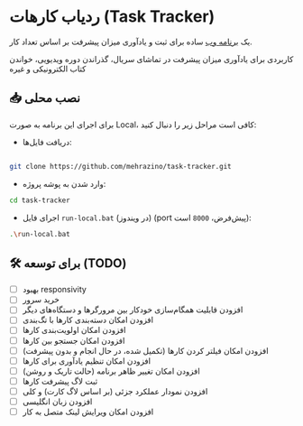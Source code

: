 # ردیاب کارهات (Task Tracker)

یک [برنامه وب](https://mehrazino.github.io/task-tracker/) ساده برای ثبت و یادآوری میزان پیشرفت بر اساس تعداد کار.

کاربردی برای یادآوری میزان پیشرفت در تماشای سریال، گذراندن دوره ویدیویی، خواندن کتاب الکترونیکی و غیره

## 📥 نصب محلی

برای اجرای این برنامه به صورت Local، کافی است مراحل زیر را دنبال کنید:

- دریافت فایل‌ها:
```bash

git clone https://github.com/mehrazino/task-tracker.git
```
- وارد شدن به پوشه پروژه:
```bash
cd task-tracker
```
- اجرای فایل `run-local.bat` (در ویندوز) (port پیش‌فرض، `8000` است):
```bash
.\run-local.bat
```

## 🛠️ برای توسعه (TODO)

- [ ] بهبود responsivity
- [ ] خرید سرور 
 - [ ] افزودن قابلیت همگام‌سازی خودکار بین مرورگرها و دستگاه‌های دیگر
- [ ] افزودن امکان دسته‌بندی کارها با تگ‌بندی
- [ ] افزودن امکان اولویت‌بندی کارها
- [ ] افزودن امکان جستجو بین کارها
- [ ] افزودن امکان فیلتر کردن کارها (تکمیل شده، در حال انجام و بدون پیشرفت)
- [ ] افزودن امکان تنظیم یادآوری برای کارها
- [ ] افزودن امکان تغییر ظاهر برنامه (حالت تاریک و روشن)
- [ ] ثبت لاگ پیشرفت کارها 
- [ ] افزودن نمودار عملکرد جزئی (بر اساس لاگ کارت) و کلی
- [ ] افزودن زبان انگلیسی
- [ ] افزودن امکان ویرایش لینک متصل به کار
